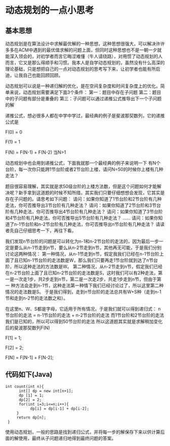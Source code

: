 # 动态规划的一点小思考

## 基本思想
动态规划是在算法设计中求解最优解的一种思想，这种思想很强大，可以解决许许多多在ACM中遇到的最优值求解的问题上面，但同时这种思想也不是一朝一夕就能深入领会的，对初学者而言它晦涩难懂（牛人请绕路），对用惯了动态规划的人而言，它又是那么得顺手和习惯。我本人是自学动态规划的，虽然没有什么高深的理论基础，只是想把自己的一点对动态规划的思考写下来，让初学者也能有所启迪，让我自己也能回顾回顾。

动态规划可以说是一种递归解的优化，是在空间复杂度和时间复杂度上的优化。简单来说，动态规划需要满足下面3个条件：
第一：题目中存在子问题
第二：题目中的子问题有部分是重叠的
第三：子问题可以通过递推公式推导出下一个子问题的解

递推公式，想必很多人都在中学中学过，最经典的例子是斐波那契数列，它的递推公式是

F(0) = 0

F(1) = 1

F(N) = F(N-1) + F(N-2)  当N>1

动态规划中也会用到递推公式，下面我就那一个最经典的例子来说明一下
有N个台阶，每一次你只能跨1节台阶或者2节台阶上楼，请问N=50的时候你上楼有几种走法？

题目很容易理解，其实就是求50级台阶的上楼方法数，但是这个问题如何才能解决呢？新手拿到这道题的时候不知所措，其实我们只要仔细想想会发现，它其实是存在子问题的。请思考如下问题：
请问：如果你知道了1节台阶和2节台阶有几种走法，你可否推导出3节台阶有几种走法？ 
请问：如果你知道了2节台阶和3节台阶有几种走法，你可否推导出4节台阶有几种走法？ 
请问：如果你知道了3节台阶和4节台阶有几种走法，你可否推导出5节台阶有几种走法？ 
……
请问：如果你知道了n-1节台阶和n-2节台阶有几种走法，你可否推导出n节台阶有几种走法？
请读者先自己仔细思考一下，再往下看。

我们发现n节台阶的问题是可以转化为n-1和n-2节台阶的走法的，因为最后一步一定是要么从n-1节走到n节，要么从n-2节走到n节，其他再无可能，于是我们分别讨论这两种情况：
第一种情况，从n-1节走到n节，假定我我们已经在n-1节台阶上面了且已知n-1节台阶的走法数是W，那么我们只要再走1节台阶就到达了n节台阶，所以这种走法的方法数是W。
第二种情况，从n-2节走到n节，假定我们已经在n-2节台阶上面了且已知n-2节台阶的走法数是S，这时我们可以有2种走法，第一是一次走1步，共2步走到n节，第二是一次走2步，共走1步走到n节，但由于第一
种方法会走到n-1节，这种走法第一种情下我们已经讨论过了，所以这里第二种情况的走法数是S。
于是我们得到，走到n节台阶的走法总共有W+S种（走到n-1节和走到n-2节的走法数之和）。

在这里n、W、S都是字母，它适用于所有情况，于是我们就可以得到递归式：
n节台阶的走法 = n-1节台阶的走法 + n-2节台阶的走法
而1节台阶和2节台阶的走法我们是已知的，所以可以得到50节台阶的走法
所以这道题其实就是求解稍加变化后的斐波那契数列F(N)

F[1] = 1;

F[2] = 2;

F[N] = F[N-1] + F[N-2];

## 代码如下(Java)
``` 
int count(int n){ 
      int[] dp = new int[n+1];  
      dp [1] = 1;
      dp[2] = 2;
      for(int i=3;i<=n;i++){
           dp[i] = dp[i-1] + dp[i-2];
     }
     return dp[n];
 }  
 ``` 
  
使用动态规划，一般的思路是找到递归公式，并将每一步的解保存下来以供计算后面的解使用，最终从子问题递归地得到最终问题的答案。
